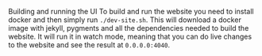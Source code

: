 Building and running the UI
To build and run the website you need to install docker and then simply run `./dev-site.sh`.
This will download a docker image with jekyll, pygments and all the dependencies needed to build the website.
It will run it in watch mode, meaning that you can do live changes to the website and see the result at `0.0.0.0:4040`.
